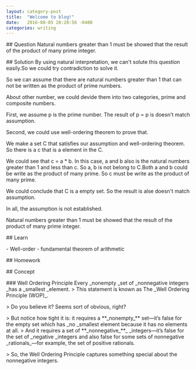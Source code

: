 ```yaml
--- 
layout: category-post
title:  "Welcome to blog!"
date:   2016-08-05 20:20:56 -0400
categories: writing
---
```


\## Question
Natural numbers greater than 1 must be showed that the result of the product of many prime integer.

\## Solution
By using natural interpretation, we can't solute this question easily.So we could try contradiction to solve it.

So we can assume that there are natural numbers greater than 1 that can not be written as the product of prime numbers.

About other number, we could devide them into two categories, prime and composite numbers.

First, we assume p is the prime number. The result of p = p is doesn't match assumption.

Second, we could use well-ordering theorem to prove that.

We make a set C that satisfies our assumption and well-ordering theorem. So there is a c that is a element in the C.

We could see that c = a \* b. In this case, a and b also is the natural numbers greater than 1 and less than c. So a, b is not belong to C.Both a and b could be write as the product of many prime. So c must be write as the product of many prime.

We could conclude that C is a empty set. So the result is alse doesn't match assumption.

In all, the assumption is not established.

Natural numbers greater than 1 must be showed that the result of the product of many prime integer.

\## Learn

\- Well-order
\- fundamental theorem of arithmetic

\## Homework

\## Concept

\### Well Ordering Principle
Every \_nonempty \_set of \_nonnegative integers \_has a \_smallest \_element.
\> This statement is known as The \_Well Ordering Principle (WOP)\_.
>
\> Do you believe
it? Seems sort of obvious, right?
>
\> But notice how tight it is: it requires a \*\*\_nonempty\_\*\*
set—it’s false for the empty set which has \_no \_smallest element because it has no
elements at all.
\> And it requires a set of \*\*\_nonnegative\_\*\*\_ \_integers—it’s false for the
set of \_negative \_integers and also false for some sets of nonnegative \_rationals\_—for
example, the set of positive rationals.
>
\> So, the Well Ordering Principle captures
something special about the nonnegative integers.